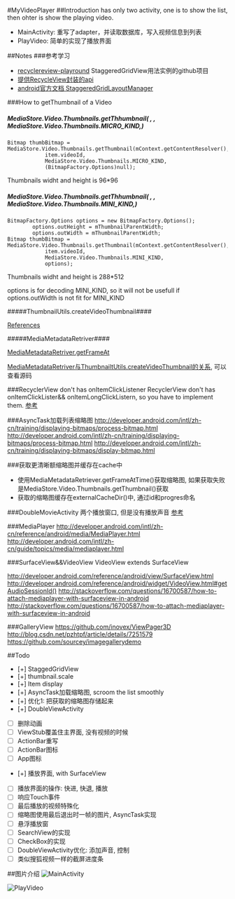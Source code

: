 #MyVideoPlayer
##Introduction has only two activity, one is to show the list, then ohter is show the playing video.
- MainActivity: 重写了adapter，并读取数据库，写入视频信息到列表
- PlayVideo: 简单的实现了播放界面

##Notes
###参考学习
- [recyclereview-playround](https://github.com/devunwired/recyclerview-playground) StaggeredGridView用法实例的github项目
- [提供RecycleView封装的api](http://lucasr.org/2014/07/31/the-new-twowayview/)
- [android官方文档 StaggeredGridLayoutManager](http://developer.android.com/reference/android/support/v7/widget/StaggeredGridLayoutManager.html#)

###How to getThumbnail of a Video

##### MediaStore.Video.Thumbnails.getThhumbnail( , , MediaStore.Video.Thumbnails.MICRO_KIND,)
```
Bitmap thumbBitmap = MediaStore.Video.Thumbnails.getThumbnail(mContext.getContentResolver(),
            item.videoId,
            MediaStore.Video.Thumbnails.MICRO_KIND,
            (BitmapFactory.Options)null);
```
Thumbnails widht and height is 96*96

##### MediaStore.Video.Thumbnails.getThhumbnail( , , MediaStore.Video.Thumbnails.MINI_KIND,)
```
BitmapFactory.Options options = new BitmapFactory.Options();
        options.outHeight = mThumbnailParentWidth;
        options.outWidth = mThumbnailParentWidth;
Bitmap thumbBitmap = MediaStore.Video.Thumbnails.getThumbnail(mContext.getContentResolver(),
            item.videoId,
            MediaStore.Video.Thumbnails.MINI_KIND,
            options);
```
Thumbnails widht and height is 288*512

options is for decoding MINI_KIND, so it will not be usefull if options.outWidth is not fit for MINI_KIND

#####ThumbnailUtils.createVideoThumbnail####

[References](http://www.jianshu.com/p/4aa82a21b4b5)

#####MediaMetadataRetriver####

[MediaMetadataRetriver.getFrameAt](http://developer.android.com/intl/zh-cn/reference/android/media/MediaMetadataRetriever.html#getFrameAtTime)

[MediaMetadataRetriver与ThumbnailtUtils.createVideoThumbnail的关系](http://m.blog.csdn.net/blog/Mr_dsw/48524977), 可以查看源码

###RecyclerView don't has onItemClickListener
RecyclerView don't has onItemClickLister&& onItemLongClickListern, so you have to implement them.
[参考](http://stackoverflow.com/questions/24471109/recyclerview-onclick/26826692#26826692)

###AsyncTask加载列表缩略图
http://developer.android.com/intl/zh-cn/training/displaying-bitmaps/process-bitmap.html
http://developer.android.com/intl/zh-cn/training/displaying-bitmaps/process-bitmap.html
http://developer.android.com/intl/zh-cn/training/displaying-bitmaps/display-bitmap.html

###获取更清晰额缩略图并缓存在cache中
- 使用MediaMetadataRetriever.getFrameAtTime()获取缩略图, 如果获取失败是MediaStore.Video.Thumbnails.getThumbnail()获取
- 获取的缩略图缓存在externalCacheDir()中, 通过id和progres命名

###DoubleMovieActivity
两个播放窗口, 但是没有播放声音
[参考](https://github.com/google/grafika/blob/master/src/com/android/grafika/DoubleDecodeActivity.java)

###MediaPlayer
http://developer.android.com/intl/zh-cn/reference/android/media/MediaPlayer.html
http://developer.android.com/intl/zh-cn/guide/topics/media/mediaplayer.html

###SurfaceView&&VideoView
VideoView extends SurfaceView

http://developer.android.com/reference/android/view/SurfaceView.html
http://developer.android.com/reference/android/widget/VideoView.html#getAudioSessionId()
http://stackoverflow.com/questions/16700587/how-to-attach-mediaplayer-with-surfaceview-in-android
http://stackoverflow.com/questions/16700587/how-to-attach-mediaplayer-with-surfaceview-in-android

###GalleryView
https://github.com/inovex/ViewPager3D
http://blog.csdn.net/pzhtpf/article/details/7251579
https://github.com/sourcey/imagegallerydemo

##Todo
- [+] StaggedGridView
- [+] thumbnail.scale
- [+] Item display
- [+] AsyncTask加载缩略图, scroom the list smoothly
- [+] 优化1: 把获取的缩略图存储起来
- [+] DoubleViewActivity
- [ ] 删除动画
- [ ] ViewStub覆盖住主界面, 没有视频的时候
- [ ] ActionBar重写
- [ ] ActionBar图标
- [ ] App图标
- [+] 播放界面, with SurfaceView
- [ ] 播放界面的操作: 快进, 快退, 播放
- [ ] 响应Touch事件
- [ ] 最后播放的视频特殊化
- [ ] 缩略图使用最后退出时一帧的图片, AsyncTask实现
- [ ] 悬浮播放窗
- [ ] SearchView的实现
- [ ] CheckBox的实现
- [ ] DoubleViewActivity优化: 添加声音, 控制
- [ ] 类似搜狐视频一样的截屏进度条

##图片介绍
![MainActivity](./listview.png)

![PlayVideo](./play.png)